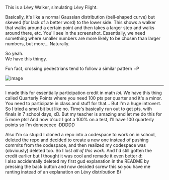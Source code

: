 This is a Lévy Walker, simulating Lévy Flight.

Basically, it's like a normal Gaussian distribution (bell-shaped curve) but skewed (for lack of a better word) to the lower side. This shows a walker that walks around a certain point and then takes a larger step and walks around there, etc. You'll see in the screenshot. Essentially, we need something where smaller numbers are more likely to be chosen than larger numbers, but more... Naturally.

So yeah.
<br>We have this thingy.

Fun fact, crossing pedestrians tend to follow a similar pattern =P

![image](https://github.com/SMVthe1st/Levy-Flight-Simulator/assets/117322465/6edf71b1-05b7-406f-8d79-42fa1d9c76c5)

---

I made this for essentially participation credit in math _lol_. We have this thing called Quarterly Points where you need 100 pts per quarter and it's a minor. You need to participate in class and stuff for that... But I'm a huge introvert. So I tried a smol bit but like no. Time's basically run out to get pts, with finals in 7 school days, xD. But my teacher is amazing and let me do this for 5 more pts! And now b'cuz I got a 100% on a test, I'll have 100 quarterly points so I'm doneeeeee :DDDDD

Also I'm so stupid I cloned a repo into a codespace to work on in school, deleted the repo and decided to create a new one instead of pushing commits from the codespace, and then realized my codespace was (obviously) deleted too. So I lost _all of this work_. And I'd still gotten the credit earlier but I thought it was cool and remade it even better d:<br>
I also accidentally deleted my first gud explanation in the README by pressing the back button and now decided screw this so you have me ranting instead of an explanation on Lévy distribution B)
